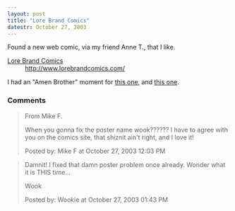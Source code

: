```yaml
---
layout: post
title: "Lore Brand Comics"
datestr: October 27, 2003
---
```


Found a new web comic, via my friend Anne T., that I like.
<a href="http://www.lorebrandcomics.com/" title="Lore Brand Comics">
<dl>
<dt>Lore Brand Comics</dt>
<dd>http://www.lorebrandcomics.com/</dd>
</dl>
</a>

I had an "Amen Brother" moment for <a href="http://www.lorebrandcomics.com/morethings.html" title="More Things">this one</a>, and <a href="http://www.lorebrandcomics.com/whippedcream.html" title="Whipped Cream">this one</a>.

### Comments

<blockquote>
From Mike F.

When you gonna fix the poster name wook??????  I have to agree with you on the comics site, that shiznit ain't right, and I love it!
<div class="post-meta">Posted by: Mike F at October 27, 2003 12:03 PM</div> </blockquote>
<blockquote>
Damnit!  I fixed that damn poster problem once already.  Wonder what it is THIS time...

Wook
<div class="post-meta">Posted by: Wookie at October 27, 2003 01:43 PM</div> </blockquote>

